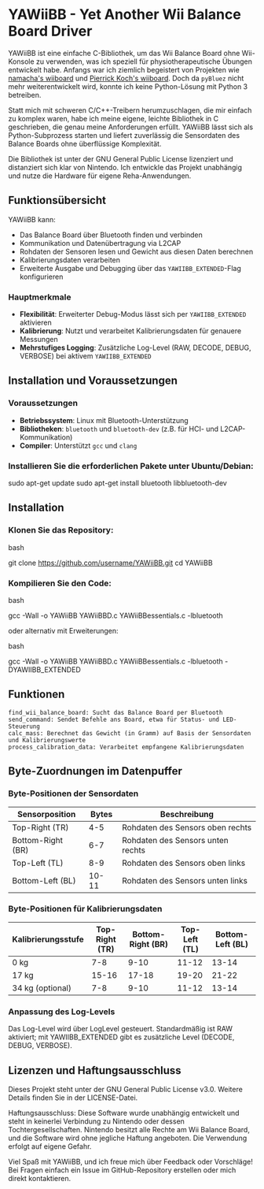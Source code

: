 # YAWiiBB - Yet Another Wii Balance Board Driver

YAWiiBB ist eine einfache C-Bibliothek, um das Wii Balance Board ohne Wii-Konsole zu verwenden, was ich speziell für physiotherapeutische Übungen entwickelt habe. Anfangs war ich ziemlich begeistert von Projekten wie [namacha's wiiboard](https://github.com/namacha/wiiboard) und [Pierrick Koch's wiiboard](https://github.com/PierrickKoch/wiiboard). Doch da `pyBluez` nicht mehr weiterentwickelt wird, konnte ich keine Python-Lösung mit Python 3 betreiben.

Statt mich mit schweren C/C++-Treibern herumzuschlagen, die mir einfach zu komplex waren, habe ich meine eigene, leichte Bibliothek in C geschrieben, die genau meine Anforderungen erfüllt. YAWiiBB lässt sich als Python-Subprozess starten und liefert zuverlässig die Sensordaten des Balance Boards ohne überflüssige Komplexität.

Die Bibliothek ist unter der GNU General Public License lizenziert und distanziert sich klar von Nintendo. Ich entwickle das Projekt unabhängig und nutze die Hardware für eigene Reha-Anwendungen.

## Funktionsübersicht

YAWiiBB kann:
- Das Balance Board über Bluetooth finden und verbinden
- Kommunikation und Datenübertragung via L2CAP
- Rohdaten der Sensoren lesen und Gewicht aus diesen Daten berechnen
- Kalibrierungsdaten verarbeiten
- Erweiterte Ausgabe und Debugging über das `YAWIIBB_EXTENDED`-Flag konfigurieren

### Hauptmerkmale

- **Flexibilität**: Erweiterter Debug-Modus lässt sich per `YAWIIBB_EXTENDED` aktivieren
- **Kalibrierung**: Nutzt und verarbeitet Kalibrierungsdaten für genauere Messungen
- **Mehrstufiges Logging**: Zusätzliche Log-Level (RAW, DECODE, DEBUG, VERBOSE) bei aktivem `YAWIIBB_EXTENDED`

## Installation und Voraussetzungen

### Voraussetzungen

- **Betriebssystem**: Linux mit Bluetooth-Unterstützung
- **Bibliotheken**: `bluetooth` und `bluetooth-dev` (z.B. für HCI- und L2CAP-Kommunikation)
- **Compiler**: Unterstützt `gcc` und `clang`



### Installieren Sie die erforderlichen Pakete unter Ubuntu/Debian:


sudo apt-get update
sudo apt-get install bluetooth libbluetooth-dev

## Installation

### Klonen Sie das Repository:

bash

git clone https://github.com/username/YAWiiBB.git
cd YAWiiBB

### Kompilieren Sie den Code:

bash

gcc -Wall -o YAWiiBB YAWiiBBD.c YAWiiBBessentials.c -lbluetooth

oder alternativ mit Erweiterungen:

bash

gcc -Wall -o YAWiiBB YAWiiBBD.c YAWiiBBessentials.c -lbluetooth -DYAWIIBB_EXTENDED

## Funktionen

    find_wii_balance_board: Sucht das Balance Board per Bluetooth
    send_command: Sendet Befehle ans Board, etwa für Status- und LED-Steuerung
    calc_mass: Berechnet das Gewicht (in Gramm) auf Basis der Sensordaten und Kalibrierungswerte
    process_calibration_data: Verarbeitet empfangene Kalibrierungsdaten

## Byte-Zuordnungen im Datenpuffer

### Byte-Positionen der Sensordaten

| Sensorposition    | Bytes | Beschreibung                     |
|-------------------|-------|----------------------------------|
| Top-Right (TR)    | 4-5   | Rohdaten des Sensors oben rechts |
| Bottom-Right (BR) | 6-7   | Rohdaten des Sensors unten rechts|
| Top-Left (TL)     | 8-9   | Rohdaten des Sensors oben links  |
| Bottom-Left (BL)  | 10-11 | Rohdaten des Sensors unten links  |

### Byte-Positionen für Kalibrierungsdaten

| Kalibrierungsstufe | Top-Right (TR) | Bottom-Right (BR) | Top-Left (TL) | Bottom-Left (BL) |
|--------------------|----------------|--------------------|---------------|-------------------|
| 0 kg               | 7-8            | 9-10              | 11-12         | 13-14            |
| 17 kg              | 15-16          | 17-18             | 19-20         | 21-22            |
| 34 kg (optional)   | 7-8            | 9-10              | 11-12         | 13-14            |

### Anpassung des Log-Levels

Das Log-Level wird über LogLevel gesteuert. Standardmäßig ist RAW aktiviert; mit YAWIIBB_EXTENDED gibt es zusätzliche Level (DECODE, DEBUG, VERBOSE).

## Lizenzen und Haftungsausschluss

Dieses Projekt steht unter der GNU General Public License v3.0. Weitere Details finden Sie in der LICENSE-Datei.

Haftungsausschluss: Diese Software wurde unabhängig entwickelt und steht in keinerlei Verbindung zu Nintendo oder dessen Tochtergesellschaften. Nintendo besitzt alle Rechte am Wii Balance Board, und die Software wird ohne jegliche Haftung angeboten. Die Verwendung erfolgt auf eigene Gefahr.

Viel Spaß mit YAWiiBB, und ich freue mich über Feedback oder Vorschläge! Bei Fragen einfach ein Issue im GitHub-Repository erstellen oder mich direkt kontaktieren.
